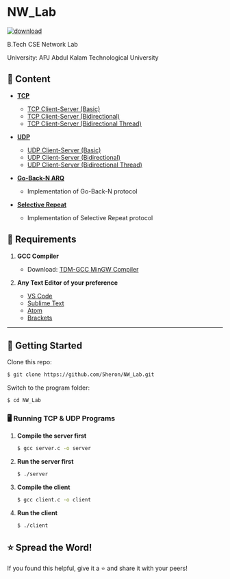 # NW_Lab

[![download](https://img.shields.io/badge/Direct_Download-zip-blue.svg?logo=appveyor&longCache=true&style=for-the-badge)](https://github.com/5heron/NW_Lab/archive/refs/heads/main.zip)

B.Tech CSE Network Lab  

University: APJ Abdul Kalam Technological University  

## 📌 Content

- **[TCP](TCP)**
  - [TCP Client-Server (Basic)](TCP/Basic)
  - [TCP Client-Server (Bidirectional)](TCP/Bidirectional)
  - [TCP Client-Server (Bidirectional Thread)](TCP/Bidirectional%20Threads)

- **[UDP](UDP)**
  - [UDP Client-Server (Basic)](UDP/Basic)
  - [UDP Client-Server (Bidirectional)](UDP/Bidirectional)
  - [UDP Client-Server (Bidirectional Thread)](UDP/Bidirectional%20Threads)

- **[Go-Back-N ARQ](Go%20back%20N%20ARQ)**
  - Implementation of Go-Back-N protocol

- **[Selective Repeat](Selective%20Repeat)**
  - Implementation of Selective Repeat protocol

## 🔧 Requirements

1. **GCC Compiler**  
   - Download: [TDM-GCC MinGW Compiler](https://sourceforge.net/projects/tdm-gcc/)  

2. **Any Text Editor of your preference**  
   - [VS Code](https://code.visualstudio.com/)  
   - [Sublime Text](https://www.sublimetext.com/)  
   - [Atom](https://atom.io/)  
   - [Brackets](http://brackets.io/)  

---

## 🚀 Getting Started  

Clone this repo:
```sh
$ git clone https://github.com/5heron/NW_Lab.git
```

Switch to the program folder:
```sh
$ cd NW_Lab
```

### **🖥️ Running TCP & UDP Programs**
1. **Compile the server first**  
   ```sh
   $ gcc server.c -o server
   ```
2. **Run the server first**  
   ```sh
   $ ./server
   ```
3. **Compile the client**  
   ```sh
   $ gcc client.c -o client
   ```
4. **Run the client**  
   ```sh
   $ ./client
   ```

## ⭐ Spread the Word!  
If you found this helpful, give it a ⭐ and share it with your peers!
